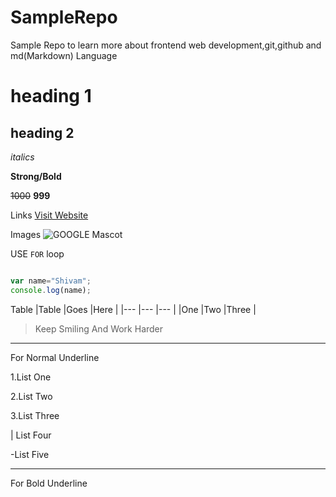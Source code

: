 # SampleRepo
Sample Repo to learn more about frontend web development,git,github and md(Markdown) Language

# heading 1
## heading 2

_italics_

**Strong/Bold**

~~1000~~ **999**

Links
[Visit Website](www.google.com)

Images
![GOOGLE Mascot](www.google.com/.png"LCO")

USE `FOR` loop

```Javascript

var name="Shivam";
console.log(name);

```
Table
|Table |Goes |Here |
|--- |--- |--- |
|One |Two |Three |

>Keep Smiling And Work Harder

---
For Normal Underline

 1.List One
 
 2.List Two
 
 3.List Three
 
 
   |   List Four
   
-List Five

***
For Bold Underline
